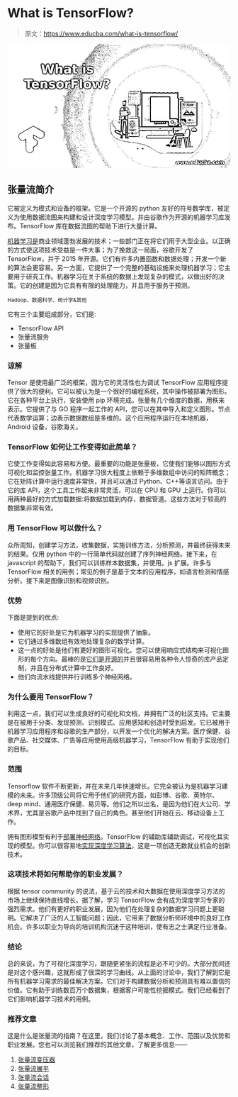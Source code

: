 # What is TensorFlow?

> 原文：<https://www.educba.com/what-is-tensorflow/>

![What is TensorFlow](img/8729281a01f309ccd79364c8bb751495.png)



## 张量流简介

它被定义为模式和设备的框架。它是一个开源的 python 友好的符号数学库，被定义为使用数据流图来构建和设计深度学习模型。并由谷歌作为开源的机器学习库发布。TensorFlow 库在数据流图的帮助下进行大量计算。

[机器学习是](https://www.educba.com/what-is-machine-learning/)商业领域蓬勃发展的技术；一些部门正在将它们用于大型企业。以正确的方式使这项技术受益是一件大事；为了挽救这一局面，谷歌开发了 TensorFlow，并于 2015 年开源。它们有许多内置函数和数据处理；开发一个新的算法会更容易。另一方面，它提供了一个完整的基础设施来处理机器学习；它主要用于研究工作。机器学习在关于系统的数据上发现复杂的模式，以做出好的决策。它的创建是因为它具有有限的处理能力，并且用于服务于预测。

<small>Hadoop、数据科学、统计学&其他</small>

它有三个主要组成部分，它们是:

*   TensorFlow API
*   张量流服务
*   张量板

### 谅解

Tensor 是使用最广泛的框架，因为它的灵活性也为调试 TensorFlow 应用程序提供了很大的便利。它可以被认为是一个很好的编程系统，其中操作被部署为图形。它在各种平台上执行，安装使用 pip 环境完成。张量有几个维度的数据，用秩来表示。它提供了与 GO 程序一起工作的 API，您可以在其中导入和定义图形。节点代表数学运算；边表示数据数组是多维的。这个应用程序运行在本地机器，Android 设备，谷歌海关。

### TensorFlow 如何让工作变得如此简单？

它使工作变得如此容易和方便。最重要的功能是张量板，它使我们能够以图形方式可视化和监控张量工作。机器学习很大程度上依赖于多维数组中访问的矩阵概念；它在矩阵计算中运行速度非常快，并且可以通过 Python、C++等语言访问。由于它的库 API，这个工具工作起来非常灵活，可以在 CPU 和 GPU 上运行。你可以用两种最好的方式加载数据:将数据加载到内存，数据管道。这些方法对于较高的数据集非常有效。

### 用 TensorFlow 可以做什么？

众所周知，创建学习方法，收集数据，实施训练方法，分析预测，并最终获得未来的结果。仅用 python 中的一行简单代码就创建了序列神经网络。接下来，在 javascript 的帮助下，我们可以训练样本数据集，并使用。js 扩展。许多与 TensorFlow 相关的用例；常见的例子是基于文本的应用程序，如语言检测和情感分析。接下来是图像识别和视频识别。

### 优势

下面是提到的优点:

*   使用它的好处是它为机器学习的实现提供了抽象。
*   它们通过多维数组有效地处理复杂的数学计算。
*   这一点的好处是他们有更好的图形可视化。您可以使用响应式结构来可视化图形的每个方向。最棒的是[它们是开源的](https://www.educba.com/what-is-open-source/)并且很容易用各种令人惊奇的库产品定制，并且在分布式计算中工作良好。
*   他们向流水线提供并行训练多个神经网络。

### 为什么要用 TensorFlow？

利用这一点，我们可以生成良好的可视化和文档，并拥有广泛的社区支持。它主要是在被用于分类、发现预测、识别模式、应用感知和创造时受到启发。它已被用于机器学习应用程序和谷歌的生产部分，以开发一个优化的解决方案。医疗保健、谷歌产品、社交媒体、广告等应用使用高级机器学习，TensorFlow 有助于实现他们的目标。

### 范围

Tensorflow 软件不断更新，并在未来几年快速增长。它完全被认为是机器学习建模的未来。许多顶级公司将它用于他们的研究方面，如彭博、谷歌、英特尔、deep mind、通用医疗保健、易贝等。他们之所以出名，是因为他们在大公司、学术界，尤其是谷歌产品中找到了自己的角色。甚至他们开始在云、移动设备上工作。

拥有图形模型有利于[部署神经网络](https://www.educba.com/what-is-neural-networks/)。TensorFlow 的辅助库辅助调试，可视化其实现的模型。你可以很容易地[实现深度学习算法](https://www.educba.com/deep-learning-algorithms/)，这是一项创造无数就业机会的创新技术。

### 这项技术将如何帮助你的职业发展？

根据 tensor community 的说法，基于云的技术和大数据在使用深度学习方法的市场上继续保持直线增长。据了解，学习 TensorFlow 会有成为深度学习专家的强烈需求。他们有更好的职业发展，因为他们在处理复杂的数据学习问题上更聪明。它解决了广泛的人工智能问题；因此，它带来了数据分析师环境中的良好工作机会。许多以职业为导向的培训机构沉迷于这种培训，使有志之士满足行业准备。

### 结论

总的来说，为了可视化深度学习，跟随更紧张的流程是必不可少的。大部分民间还是对这个感兴趣，这就形成了很深的学习曲线。从上面的讨论中，我们了解到它是所有机器学习需求的最佳解决方案。它们对于构建数据分析和预测具有难以置信的价值。它有助于训练数百万个数据集，根据客户可能性挖掘模式。我们已经看到了它们影响机器学习技术的用例。

### 推荐文章

这是什么是张量流的指南？在这里，我们讨论了基本概念、工作、范围以及优势和职业发展。您也可以浏览我们推荐的其他文章，了解更多信息——

1.  [张量流变压器](https://www.educba.com/tensorflow-transformer/)
2.  [张量流展平](https://www.educba.com/tensorflow-flatten/)
3.  [张量流会话](https://www.educba.com/tensorflow-session/)
4.  [张量流整形](https://www.educba.com/tensorflow-reshape/)





